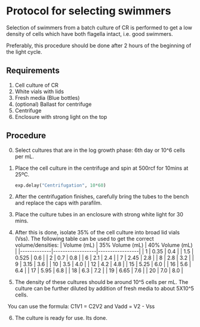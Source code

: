 
# Protocol for selecting swimmers

Selection of swimmers from a batch culture of CR is performed to get a low density of cells which have both flagella intact, i.e. good swimmers.

Preferably, this procedure should be done after 2 hours of the beginning of the light cycle.


## Requirements

1. Cell culture of CR
2. White vials with lids
3. Fresh media (Blue bottles)
4. (optional) Ballast for centrifuge
5. Centrifuge
6. Enclosure with strong light on the top



## Procedure

0. Select cultures that are in the log growth phase: 6th day or 10^6 cells per mL.
1. Place the cell culture in the centrifuge and spin at 500rcf for 10mins at 25ºC.
	

	```python
	exp.delay("Centrifugation", 10*60)
	```
2. After the centrifugation finishes, carefully bring the tubes to the bench and replace the caps with parafilm.
3. Place the culture tubes in an enclosure with strong white light for 30 mins.
4. After this is done, isolate 35% of the cell culture into broad lid vials (Vss). The following table can be used to get the correct volume/densities:
    | Volume (mL) | 35% Volume (mL)  | 40% Volume (mL) |
    |-------------|------------------|-----------------|
    | 1           | 0.35             | 0.4             |
    | 1.5         | 0.525            | 0.6             |
    | 2           | 0.7              | 0.8             |
    | 6           | 2.1              | 2.4             |
    | 7           | 2.45             | 2.8             |
    | 8           | 2.8              | 3.2             |
    | 9           | 3.15             | 3.6             |
    | 10          | 3.5              | 4.0             |
    | 12          | 4.2              | 4.8             |
    | 15          | 5.25             | 6.0             |
    | 16          | 5.6              | 6.4             |
    | 17          | 5.95             | 6.8             |
    | 18          | 6.3              | 7.2             |
    | 19          | 6.65             | 7.6             |
    | 20          | 7.0              | 8.0             |

5. The density of these cultures should be around 10^5 cells per mL. The culture can be further diluted by addition of fresh media to about 5X10^5 cells.

​	You can use the formula: C1V1 = C2V2 and Vadd = V2 - Vss

6. The culture is ready for use. Its done.